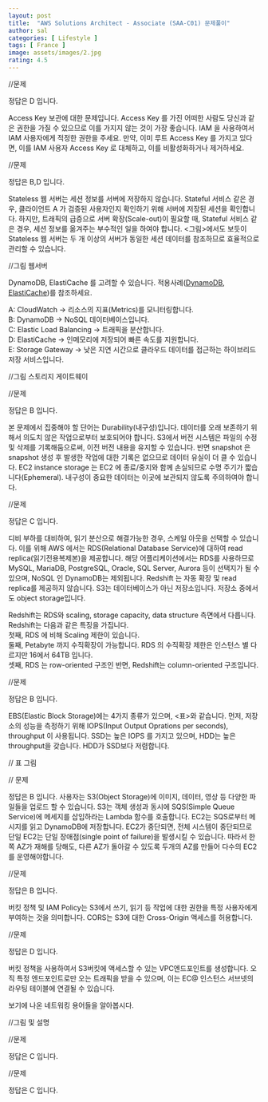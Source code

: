 ```yaml
---
layout: post
title:  "AWS Solutions Architect - Associate (SAA-C01) 문제풀이"
author: sal
categories: [ Lifestyle ]
tags: [ France ]
image: assets/images/2.jpg
rating: 4.5
---
```

//문제 

정답은 <span class="spoiler">D 입니다.</span>

Access Key 보관에 대한 문제입니다. Access Key 를 가진 어떠한 사람도 당신과 같은 권한을 가질 수 있으므로 이를 가지지 않는 것이 가장 좋습니다. IAM 을 사용하여서 IAM 사용자에게 적정한 권한을 주세요. 만약, 이미 루트 Access Key 를 가지고 있다면, 이를 IAM 사용자 Access Key 로 대체하고, 이를 비활성화하거나 제거하세요. 

//문제 

정답은 <span class="spoiler">B,D 입니다.</span>

Stateless 웹 서버는 세션 정보를 서버에 저장하지 않습니다. Stateful 서비스 같은 경우, 클라이언트 A 가 검증된 사용자인지 확인하기 위해 서버에 저장된 세션을 확인합니다. 하지만, 트래픽의 급증으로 서버 확장(Scale-out)이 필요할 때, Stateful 서비스 같은 경우, 세션 정보를 옮겨주는 부수적인 일을 하여야 합니다. <그림>에서도 보듯이 Stateless 웹 서버는 두 개 이상의 서버가 동일한 세션 데이터를 참조하므로 효율적으로 관리할 수 있습니다.

//그림 웹서버 

DynamoDB, ElastiCache 를 고려할 수 있습니다. 적용사례(<a href="https://amzn.to/3vz2Y2x">DynamoDB</a>, <a href="https://amzn.to/3bRP4Rh">ElastiCache</a>)를 참조하세요.

A: CloudWatch -> 리소스의 지표(Metrics)를 모니터링합니다. <br/>
B: DynamoDB -> NoSQL 데이터베이스입니다. <br/>
C: Elastic Load Balancing -> 트래픽을 분산합니다. <br/>
D: ElastiCache -> 인메모리에 저장되어 빠른 속도를 지원합니다. <br/>
E: Storage Gateway  -> 낮은 지연 시간으로 클라우드 데이터를 접근하는 하이브리드 저장 서비스입니다. <br/>

//그림 스토리지 게이트웨이 

//문제 

정답은 <span class="spoiler">B 입니다.</span>

본 문제에서 집중해야 할 단어는 Durability(내구성)입니다. 데이터를 오래 보존하기 위해서 의도치 않은 작업으로부터 보호되어야 합니다. S3에서 버전 시스템은 파일의 수정 및 삭제를 기록해둠으로써, 이전 버전 내용을 유지할 수 있습니다. 반면 snapshot 은 snapshot 생성 후 발생한 작업에 대한 기록은 없으므로 데이터 유실이 더 클 수 있습니다. EC2 instance storage 는 EC2 에 종료/중지와 함께 손실되므로 수명 주기가 짧습니다(Ephemeral). 내구성이 중요한 데이터는 이곳에 보관되지 않도록 주의하여야 합니다. 

//문제 

정답은 <span class="spoiler">C 입니다.</span>

디비 부하를 대비하여, 읽기 분산으로 해결가능한 경우, 스케일 아웃을 선택할 수 있습니다. 이를 위해 AWS 에서는 RDS(Relational Database Service)에 대하여 read replica(읽기전용복제본)을 제공합니다. 해당 어플리케이션에서는 RDS를 사용하므로 MySQL, MariaDB, PostgreSQL, Oracle, SQL Server, Aurora 등이 선택지가 될 수 있으며, NoSQL 인 DynamoDB는 제외됩니다. Redshift 는 자동 확장 및 read replica를 제공하지 않습니다. S3는 데이터베이스가 아닌 저장소입니다. 저장소 중에서도 object storage입니다. 

Redshift는 RDS와 scaling, storage capacity, data structure 측면에서 다릅니다. Redshift는 다음과 같은 특징을 가집니다. <br/>
첫째, RDS 에 비해 Scaling 제한이 있습니다. <br/>
둘째, Petabyte 까지 수직확장이 가능합니다. RDS 의 수직확장 제한은 인스턴스 별 다르지만 16에서 64TB 입니다. <br/>
셋째, RDS 는 row-oriented 구조인 반면, Redshift는 column-oriented 구조입니다. <br/>

//문제 

정답은 <span class="spoiler">B 입니다.</span>

EBS(Elastic Block Storage)에는 4가지 종류가 있으며, <표>와 같습니다. 먼저, 저장소의 성능을 측정하기 위해 IOPS(Input Output Oprations per seconds), throughput 이 사용됩니다. SSD는 높은 IOPS 를 가지고 있으며, HDD는 높은 throughput을 갖습니다. HDD가 SSD보다 저렴합니다.

// 표 그림 

// 문제 


정답은 <span class="spoiler">B 입니다.</span>
사용자는 S3(Object Storage)에 이미지, 데이터, 영상 등 다양한 파일들을 업로드 할 수 있습니다. S3는 객체 생성과 동시에 SQS(Simple Queue Service)에 메세지를 삽입하라는 Lambda 함수를 호출합니다. EC2는 SQS로부터 메시지를 읽고 DynamoDB에 저장합니다. EC2가 중단되면, 전체 시스템이 중단되므로 단일 EC2는 단일 장애점(single point of failure)을 발생시킬 수 있습니다. 따라서 한 쪽 AZ가 재해를 당해도, 다른 AZ가 돌아갈 수 있도록 두개의 AZ를 만들어 다수의 EC2를 운영해야합니다.

//문제 

정답은 <span class="spoiler">B 입니다.</span>

버킷 정책 및 IAM Policy는 S3에서 쓰기, 읽기 등 작업에 대한 권한을 특정 사용자에게 부여하는 것을 의미합니다. CORS는 S3에 대한 Cross-Origin 액세스를 허용합니다.

//문제 

정답은 <span class="spoiler">D 입니다.</span>

버킷 정책을 사용하여서 S3버킷에 액세스할 수 있는 VPC엔드포인트를 생성합니다. 오직 특정 엔드포인트로만 오는 트래픽을 받을 수 있으며, 이는 EC@ 인스턴스 서브넷의 라우팅 테이블에 연결될 수 있습니다.

보기에 나온 네트워킹 용어들을 알아봅시다.

//그림 및 설명 

//문제 

정답은 <span class="spoiler">C 입니다.</span>

//문제 

정답은 <span class="spoiler">C 입니다.</span>
